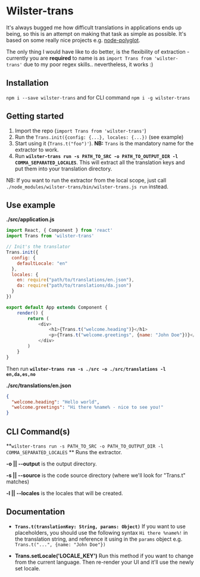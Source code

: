 # Wilster-trans

It's always bugged me how difficult translations in applications ends up being, so this is an attempt on making that task as simple as possible. It's based on some really nice projects e.g.
[node-polyglot](https://www.npmjs.com/package/node-polyglot).

The only thing I would have like to do better, is the flexibility of extraction - currently you are **required** to name is as `import Trans from 'wilster-trans'` due to my poor regex skills..
nevertheless, it works :)

## Installation

`npm i --save wilster-trans` and for CLI command `npm i -g wilster-trans`

## Getting started

1. Import the repo (`import Trans from 'wilster-trans'`)
2. Run the `Trans.init({config: {...}, locales: {...})` (see example)
3. Start using it (`Trans.t("foo")'`). **NB:** `Trans` is the mandatory name for the extractor to work.
4. Run **`wilster-trans run -s PATH_TO_SRC -o PATH_TO_OUTPUT_DIR -l COMMA_SEPARATED_LOCALES`**. This will extract all the translation keys and put them into your translation directory.

NB: If you want to run the extractor from the local scope, just call `./node_modules/wilster-trans/bin/wilster-trans.js run` instead.

## Use example

**./src/application.js**

```javascript
import React, { Component } from 'react'
import Trans from 'wilster-trans'

// Init's the translator
Trans.init({
  config: {
    defaultLocale: "en"
  },
  locales: {
    en: require("path/to/translations/en.json"),
    da: require("path/to/translations/da.json")
  }
})

export default App extends Component {
	render() {
		return (
			<div>
				<h1>{Trans.t("welcome.heading")}</h1>
				<p>{Trans.t("welcome.greetings", {name: "John Doe"})}</p>
			</div>
		)
	}
}
```

Then run **`wilster-trans run -s ./src -o ./src/translations -l en,da,es,no`**

**./src/translations/en.json**

```json
{
  "welcome.heading": "Hello world",
  "welcome.greetings": "Hi there %name% - nice to see you!"
}
```

## CLI Command(s)

**`wilster-trans run -s PATH_TO_SRC -o PATH_TO_OUTPUT_DIR -l COMMA_SEPARATED_LOCALES` ** Runs the extractor.

**-o || --output** is the output directory.

**-s || --source** is the code source directory (where we'll look for "Trans.t" matches)

**-l || --locales** is the locales that will be created.

## Documentation

* **`Trans.t(translationKey: String, params: Object)`** If you want to use placeholders, you should use the following syntax `Hi there %name%!` in the translation string, and reference it using in the
  `params` object e.g. `Trans.t("...", {name: "John Doe"})`

* **Trans.setLocale('LOCALE_KEY')** Run this method if you want to change from the current language. Then re-render your UI and it'll use the newly set locale.

